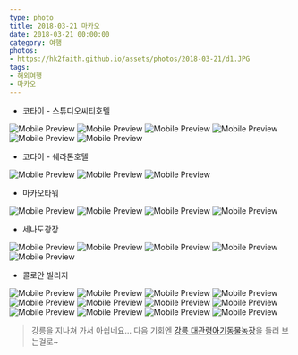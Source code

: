 ```yaml
---
type: photo
title: 2018-03-21 마카오
date: 2018-03-21 00:00:00
category: 여행
photos:
- https://hk2faith.github.io/assets/photos/2018-03-21/d1.JPG
tags:
- 해외여행
- 마카오
---
```


<!-- more -->

* 코타이 - 스튜디오씨티호텔

![Mobile Preview](https://hk2faith.github.io/assets/photos/2018-03-21/c1.JPG)
![Mobile Preview](https://hk2faith.github.io/assets/photos/2018-03-21/c2.JPG)
![Mobile Preview](https://hk2faith.github.io/assets/photos/2018-03-21/c3.JPG)
![Mobile Preview](https://hk2faith.github.io/assets/photos/2018-03-21/c4.JPG)
![Mobile Preview](https://hk2faith.github.io/assets/photos/2018-03-21/c5.JPG)
![Mobile Preview](https://hk2faith.github.io/assets/photos/2018-03-21/c6.JPG)

* 코타이 - 쉐라톤호텔

![Mobile Preview](https://hk2faith.github.io/assets/photos/2018-03-21/s1.JPG)
![Mobile Preview](https://hk2faith.github.io/assets/photos/2018-03-21/s2.JPG)
![Mobile Preview](https://hk2faith.github.io/assets/photos/2018-03-21/s3.JPG)

* 마카오타워

![Mobile Preview](https://hk2faith.github.io/assets/photos/2018-03-21/t1.JPG)
![Mobile Preview](https://hk2faith.github.io/assets/photos/2018-03-21/t2.JPG)
![Mobile Preview](https://hk2faith.github.io/assets/photos/2018-03-21/t3.JPG)
![Mobile Preview](https://hk2faith.github.io/assets/photos/2018-03-21/t4.JPG)

* 세나도광장

![Mobile Preview](https://hk2faith.github.io/assets/photos/2018-03-21/d1.JPG)
![Mobile Preview](https://hk2faith.github.io/assets/photos/2018-03-21/d2.JPG)
![Mobile Preview](https://hk2faith.github.io/assets/photos/2018-03-21/d3.JPG)
![Mobile Preview](https://hk2faith.github.io/assets/photos/2018-03-21/d4.JPG)
![Mobile Preview](https://hk2faith.github.io/assets/photos/2018-03-21/d5.JPG)

* 콜로안 빌리지 

![Mobile Preview](https://hk2faith.github.io/assets/photos/2018-03-21/r1.JPG)
![Mobile Preview](https://hk2faith.github.io/assets/photos/2018-03-21/r2.JPG)
![Mobile Preview](https://hk2faith.github.io/assets/photos/2018-03-21/r3.JPG)
![Mobile Preview](https://hk2faith.github.io/assets/photos/2018-03-21/r4.JPG)
![Mobile Preview](https://hk2faith.github.io/assets/photos/2018-03-21/r5.JPG)
![Mobile Preview](https://hk2faith.github.io/assets/photos/2018-03-21/r6.JPG)
![Mobile Preview](https://hk2faith.github.io/assets/photos/2018-03-21/r7.JPG)
![Mobile Preview](https://hk2faith.github.io/assets/photos/2018-03-21/r8.JPG)
![Mobile Preview](https://hk2faith.github.io/assets/photos/2018-03-21/r9.JPG)
![Mobile Preview](https://hk2faith.github.io/assets/photos/2018-03-21/r10.JPG)
![Mobile Preview](https://hk2faith.github.io/assets/photos/2018-03-21/r11.JPG)
![Mobile Preview](https://hk2faith.github.io/assets/photos/2018-03-21/r12.JPG)


> 강릉을 지나쳐 가서 아쉽네요... 다음 기회엔 [강릉 대관령아기동물농장](http://xn--zb0bow27elwbc5a70pjyf5lxz2e.kr/)을 들러 보는걸로~
